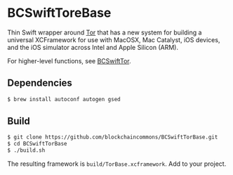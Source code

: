 # BCSwiftToreBase

Thin Swift wrapper around [Tor](https://github.com/torproject/tor) that has a new system for building a universal XCFramework for use with MacOSX, Mac Catalyst, iOS devices, and the iOS simulator across Intel and Apple Silicon (ARM).

For higher-level functions, see [BCSwiftTor](https://github.com/BlockchainCommons/BCSwiftTor).

## Dependencies

```sh
$ brew install autoconf autogen gsed
```

## Build

```sh
$ git clone https://github.com/blockchaincommons/BCSwiftTorBase.git
$ cd BCSwiftTorBase
$ ./build.sh
```

The resulting framework is `build/TorBase.xcframework`. Add to your project.

